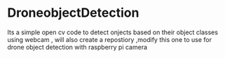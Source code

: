 # DroneobjectDetection
 Its a simple open cv code to detect onjects based on their object classes using webcam , will also create a repostiory ,modify this one to use for drone object detection with raspberry pi camera
 
